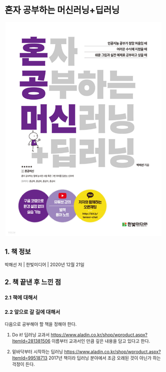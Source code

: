 # 혼자 공부하는 머신러닝+딥러닝
<p align="middle">
  <img src="Extra/logo.jfif" width="500" /> 
</p>

## 1. 책 정보
박해선 저 | 한빛미디어 | 2020년 12월 21일
## 2. 책 끝낸 후 느낀 점
### 2.1 책에 대해서
### 2.2 앞으로 갈 길에 대해서
다음으로 공부해야 할 책을 정해야 한다.
1. Do it! 딥러닝 교과서
https://www.aladin.co.kr/shop/wproduct.aspx?ItemId=281381506
이름부터 교과서인 만큼 깊은 내용을 담고 있다고 한다.

2. 밑바닥부터 시작하는 딥러닝
https://www.aladin.co.kr/shop/wproduct.aspx?ItemId=99518713
2017년 책이라 딥러닝 분야에서 조금 오래된 것이 아닌가 하는 걱정이 든다.